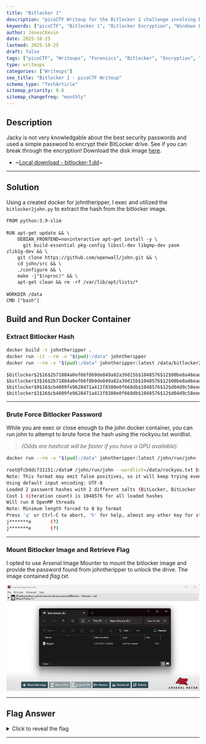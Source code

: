 ```yaml
---
title: "Bitlocker 1"
description: "picoCTF Writeup for the Bitlocker 1 challenge involving Bitlocker-encrypted Windows images."
keywords: ["picoCTF", "Bitlocker 1", "Bitlocker Encryption", "Windows Forensics", "Disk Encryption", "Cybersecurity Challenges", "picoCTF Writeup", "Flag Retrieval"]
author: JonesCKevin
date: 2025-10-25
lastmod: 2025-10-25
draft: false
tags: ["picoCTF", "Writeups", "Forensics", "Bitlocker", "Encryption", "Windows"]
type: writeups
categories: ["Writeups"]
seo_title: "Bitlocker 1 - picoCTF Writeup"
schema_type: "TechArticle"
sitemap_priority: 0.6
sitemap_changefreq: "monthly"
---
```


## Description

Jacky is not very knowledgable about the best security passwords and used a simple password to encrypt their BitLocker drive. See if you can break through the encryption!
Download the disk image [here](https://challenge-files.picoctf.net/c_verbal_sleep/9e934e4d78276b12e27224dac16e50e6bbeae810367732eee4d5e38e6b2bb868/bitlocker-1.dd).


- ~[Local download - bitlocker-1.dd](bitlocker-1.dd)~

---

## Solution

Using a created docker for johntheripper, I exec and utilized the `bitlocker2john.py` to extract the hash from the bitlocker image.

```docker
FROM python:3.9-slim

RUN apt-get update && \
    DEBIAN_FRONTEND=noninteractive apt-get install -y \
      git build-essential pkg-config libssl-dev libgmp-dev yasm zlib1g-dev && \
    git clone https://github.com/openwall/john.git && \
    cd john/src && \
    ./configure && \
    make -j"$(nproc)" && \
    apt-get clean && rm -rf /var/lib/apt/lists/*

WORKDIR /data
CMD ["bash"]
```

## Build and Run Docker Container

### Extract Bitlocker Hash

```bash
docker build -t johntheripper .
docker run -it --rm -v "$(pwd):/data" johntheripper
docker run --rm -v "$(pwd):/data" johntheripper:latest /data/bitlocker2john.py /data/bitlocker-1.dd > bitlocker.hash
```

```
$bitlocker$2$16$2b71884a0ef66f0b9de049a82a39d15b$1048576$12$00be8a46ead6da0106000000$60$a28f1a60db3e3fe4049a821c3aea5e4ba1957baea68cd29488c0f3f6efcd4689e43f8ba3120a33048b2ef2c9702e298e4c260743126ec8bd29bc6d58
$bitlocker$3$16$2b71884a0ef66f0b9de049a82a39d15b$1048576$12$00be8a46ead6da0106000000$60$a28f1a60db3e3fe4049a821c3aea5e4ba1957baea68cd29488c0f3f6efcd4689e43f8ba3120a33048b2ef2c9702e298e4c260743126ec8bd29bc6d58
$bitlocker$0$16$cb4809fe9628471a411f8380e0f668db$1048576$12$d04d9c58eed6da010a000000$60$68156e51e53f0a01c076a32ba2b2999afffce8530fbe5d84b4c19ac71f6c79375b87d40c2d871ed2b7b5559d71ba31b6779c6f41412fd6869442d66d
$bitlocker$1$16$cb4809fe9628471a411f8380e0f668db$1048576$12$d04d9c58eed6da010a000000$60$68156e51e53f0a01c076a32ba2b2999afffce8530fbe5d84b4c19ac71f6c79375b87d40c2d871ed2b7b5559d71ba31b6779c6f41412fd6869442d66d
```

---

### Brute Force Bitlocker Password

While you are exec or close enough to the john docker container, you can run john to attempt to brute force the hash using the rockyou.txt wordlist. 
> _(Odds are hashcat will be faster if you have a GPU available)_.

```bash
docker run --rm -v "$(pwd):/data" johntheripper:latest /john/run/john --wordlist=/data/rockyou.txt bitlocker.hash
```
```bash
root@fcbddc731151:/data# /john/run/john --wordlist=/data/rockyou.txt bitlocker.hash
Note: This format may emit false positives, so it will keep trying even after finding a possible candidate.
Using default input encoding: UTF-8
Loaded 2 password hashes with 2 different salts (BitLocker, BitLocker [SHA-256 AES 32/64])
Cost 1 (iteration count) is 1048576 for all loaded hashes
Will run 8 OpenMP threads
Note: Minimum length forced to 8 by format
Press 'q' or Ctrl-C to abort, 'h' for help, almost any other key for status
j*******e       (?)
j*******e       (?)
```

---

### Mount Bitlocker Image and Retrieve Flag

I opted to use Arsenal Image Mounter to mount the bitlocker image and provide the password found from johntheripper to unlock the drive. The image contained _flag.txt_.

![Mounted Bitlocker Image](1.png)

---

## Flag Answer

<details>
<summary>Click to reveal the flag</summary>

Full: `picoCTF{us3_b3tt3r_p4ssw0rd5_pl5!_3242adb1}`

</details>

---
